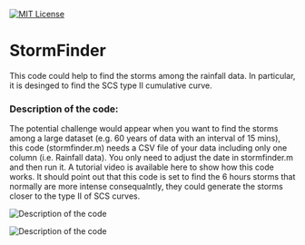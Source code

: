 [![MIT License](https://img.shields.io/badge/License-MIT-green.svg)](https://choosealicense.com/licenses/mit/)


# StormFinder
This code could help to find the storms among the rainfall data. In particular, it is desinged to find the SCS type II cumulative curve. 
### Description of the code: 
The potential challenge would appear when you want to find the storms among a large dataset (e.g. 60 years of data with an interval of 15 mins), this code (stormfinder.m) needs a CSV file of your data including only one column (i.e. Rainfall data). You only need to adjust the date in stormfinder.m and then run it. A tutorial video is available here to show how this code works. It should point out that this code is set to find the 6 hours storms that normally are more intense consequalntly, they could generate the storms closer to the type II of SCS curves. 


![<span style="text-transform:capitalize;">Description</span> of the code](https://img.shields.io/badge/Description%20of%20the%20code-Blue?color=blue&style=for-the-badge&logo=none&label=)

![<span style="font-size: small;">D</span>escription of the code](https://img.shields.io/badge/Description%20of%20the%20code-Blue?color=blue&style=for-the-badge&logo=none&label=)
